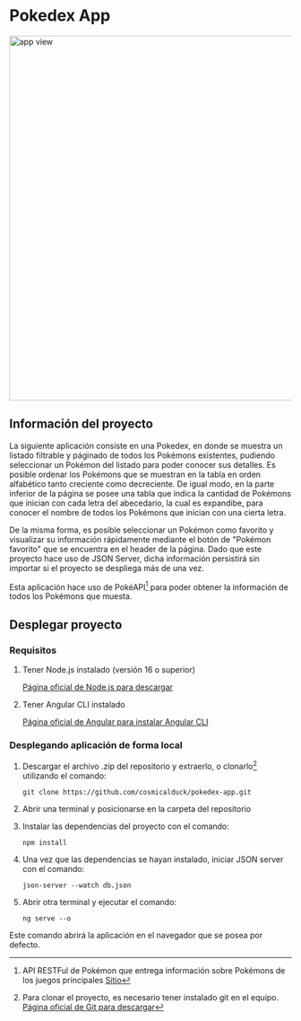 # Pokedex App

<img src="https://github.com/cosmicalduck/pokedex-app/assets/43730688/259aa5aa-3d17-4da8-8fa3-e73e238f41be" alt="app view"  width="650"/>

## Información del proyecto

La siguiente aplicación consiste en una Pokedex, en donde se muestra un listado filtrable y páginado de todos los Pokémons existentes, pudiendo seleccionar un Pokémon del listado para poder conocer sus detalles. Es posible ordenar los Pokémons que se muestran en la tabla en orden alfabético tanto creciente como decreciente. De igual modo, en la parte inferior de la página se posee una tabla que indica la cantidad de Pokémons que inician con cada letra del abecedario, la cual es expandibe, para conocer el nombre de todos los Pokémons que inician con una cierta letra.

De la misma forma, es posible seleccionar un Pokémon como favorito y visualizar su información rápidamente mediante el botón de "Pokémon favorito" que se encuentra en el header de la página. Dado que este proyecto hace uso de JSON Server, dicha información persistirá sin importar si el proyecto se despliega más de una vez.

Esta aplicación hace uso de PokéAPI[^1] para poder obtener la información de todos los Pokémons que muesta. 

[^1]: API RESTFul de Pokémon que entrega información sobre Pokémons de los juegos principales [Sitio](https://pokeapi.co/)


## Desplegar proyecto

### Requisitos

1. Tener Node.js instalado (versión 16 o superior)
   
   [Página oficial de Node.js para descargar](https://nodejs.org/en)

2. Tener Angular CLI instalado

   [Página oficial de Angular para instalar Angular CLI](https://angular.io/guide/setup-local)

### Desplegando aplicación de forma local

1. Descargar el archivo .zip del repositorio y extraerlo, o clonarlo[^2] utilizando el comando:
   
   `git clone https://github.com/cosmicalduck/pokedex-app.git`

[^2]: Para clonar el proyecto, es necesario tener instalado git en el equipo. [Página oficial de Git para descargar](https://git-scm.com/)

2. Abrir una terminal y posicionarse en la carpeta del repositorio

3. Instalar las dependencias del proyecto con el comando:

   `npm install`

4. Una vez que las dependencias se hayan instalado, iniciar JSON server con el comando:

   `json-server --watch db.json`

5. Abrir otra terminal y ejecutar el comando:

   `ng serve --o`

Este comando abrirá la aplicación en el navegador que se posea por defecto.
